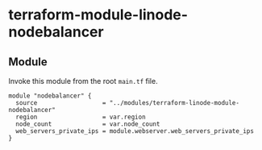 # terraform-module-linode-nodebalancer

## Module

Invoke this module from the root `main.tf` file.

```hcl
module "nodebalancer" {
  source                  = "../modules/terraform-linode-module-nodebalancer"
  region                  = var.region
  node_count              = var.node_count
  web_servers_private_ips = module.webserver.web_servers_private_ips
}
```
